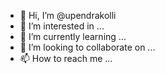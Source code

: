 - 👋 Hi, I’m @upendrakolli
- 👀 I’m interested in ...
- 🌱 I’m currently learning ...
- 💞️ I’m looking to collaborate on ...
- 📫 How to reach me ...

<!---
upendrakolli/upendrakolli is a ✨ special ✨ repository because its `README.md` (this file) appears on your GitHub profile.
You can click the Preview link to take a look at your changes.
--->

